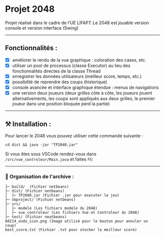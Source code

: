 # Projet 2048
Projet réalisé dans le cadre de l'UE LIFAP7.
Le 2048 est jouable version console et version interface (Swing)

-----------------
## Fonctionnalités :

- [X] améliorer le rendu de la vue graphique : coloration des cases, etc.
- [X] utiliser un pool de processus (classe Executor) au lieu des fonctionnalités directes de la classe Thread
- [X] enregistrer les données utilisateurs (meilleur score, temps, etc.)
- [X] possibilité de reprendre des coups (historique)
- [X] console avancée et interface graphique étendue : menus de navigations
- [X] une version deux joueurs (deux grilles côte à côte, les joueurs jouent alternativements, les coups sont appliqués aux deux grilles, le premier joueur dans une position bloquée perd la partie)

-----------------
## ⚒️ Installation :

Pour lancer le 2048 vous pouvez utiliser cette commande suivante :
```
cd dist && java -jar "TP2048.jar" 
```

Si vous êtes sous VSCode rendez-vous dans ``/src/vue_controleur/Main.java`` et faites ``F5``:

-----------------

### 🔖 Organisation de l'archive :  
```
├─ build/  (Fichier netbeans)
├─ dist/ (Fichier netbeans)
│  ├─ TP2048.jar (Fichier .jar pour éxecuter le jeu)
├─ nbproject/ (Fichier netbeans)
├─ src/ 
│  ├─ modele (Les fichiers modele du 2048)
│  ├─ vue_controleur (Les fichiers Vue et Controleur du 2048)
├─ test/ (Fichier neatbeans)
60214_undo_icon.png (Image utilisé pour le bouton pour annuler un coup)
best_score.txt (Fichier .txt pour stocker le meilleur score)